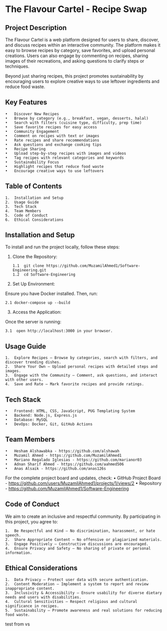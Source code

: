 # The Flavour Cartel - Recipe Swap

## Project Description

The Flavour Cartel is a web platform designed for users to share, discover, and discuss recipes within an interactive community. The platform makes it easy to browse recipes by category, save favorites, and upload personal creations. Users can also engage by commenting on recipes, sharing images of their recreations, and asking questions to clarify steps or techniques.

Beyond just sharing recipes, this project promotes sustainability by encouraging users to explore creative ways to use leftover ingredients and reduce food waste.

## Key Features
	•	Discover New Recipes
	•	Browse by category (e.g., breakfast, vegan, desserts, halal)
	•	Search with filters (cuisine type, difficulty, prep time)
	•	Save favorite recipes for easy access
	•	Community Engagement
	•	Comment on recipes with text or images
	•	Rate recipes and share recommendations
	•	Ask questions and exchange cooking tips
	•	Recipe Sharing
	•	Upload step-by-step recipes with images and videos
	•	Tag recipes with relevant categories and keywords
	•	Sustainability Focus
	•	Highlight recipes that reduce food waste
	•	Encourage creative ways to use leftovers

## Table of Contents
	1.	Installation and Setup
	2.	Usage Guide
	3.	Tech Stack
	4.	Team Members
	5.	Code of Conduct
	6.	Ethical Considerations

## Installation and Setup

To install and run the project locally, follow these steps:

1. Clone the Repository:

       1.1  git clone https://github.com/MuzamilAhmed1/Software-Engineering.git
       1.2  cd Software-Engineering

3. Set Up Environment:

Ensure you have Docker installed. Then, run:

    2.1 docker-compose up --build

3. Access the Application:

Once the server is running:

    3.1  open http://localhost:3000 in your browser.

## Usage Guide
	1.	Explore Recipes – Browse by categories, search with filters, and discover trending dishes.
	2.	Share Your Own – Upload personal recipes with detailed steps and images.
	3.	Engage with the Community – Comment, ask questions, and interact with other users.
	4.	Save and Rate – Mark favorite recipes and provide ratings.

## Tech Stack
	•	Frontend: HTML, CSS, JavaScript, PUG Templating System
	•	Backend: Node.js, Express.js
	•	Database: MySQL
	•	DevOps: Docker, Git, GitHub Actions

## Team Members
	•	Hesham Alshawabka - https://github.com/alshawah
	•	Muzamil Ahmed - https://github.com/MuzamilAhmed1
	•	Mariano Regalado Iglesias - https://github.com/marianor03
	•	Adnan Sharif Ahmed - https://github.com/aahmed506
	•	Anas Alsaik - https://github.com/anas126s

For the complete project board and updates, check:
	•	GitHub Project Board - https://github.com/users/MuzamilAhmed1/projects/1/views/2
	•	Repository - https://github.com/MuzamilAhmed1/Software-Engineering

## Code of Conduct

We aim to create an inclusive and respectful community. By participating in this project, you agree to:

	1.	Be Respectful and Kind – No discrimination, harassment, or hate speech.
	2.	Share Appropriate Content – No offensive or plagiarized materials.
	3.	Engage Positively – Constructive discussions are encouraged.
	4.	Ensure Privacy and Safety – No sharing of private or personal information.

## Ethical Considerations
	1.	Data Privacy – Protect user data with secure authentication.
	2.	Content Moderation – Implement a system to report and review inappropriate content.
	3.	Inclusivity & Accessibility – Ensure usability for diverse dietary needs and users with disabilities.
	4.	Cultural Sensitivities – Respect religious and cultural significance in recipes.
	5.	Sustainability – Promote awareness and real solutions for reducing food waste.

test from vs